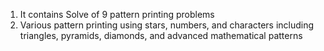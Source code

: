 1. It contains Solve of 9 pattern printing problems
2. Various pattern printing using stars, numbers, and characters including triangles, pyramids, diamonds, and advanced mathematical patterns